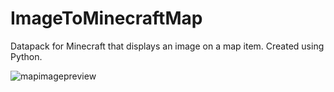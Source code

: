 # ImageToMinecraftMap
 Datapack for Minecraft that displays an image on a map item. Created using Python.
 
![mapimagepreview](https://user-images.githubusercontent.com/36199832/135662146-558c54b8-5eb2-4ec8-9602-c26cadc2a0c8.png)
